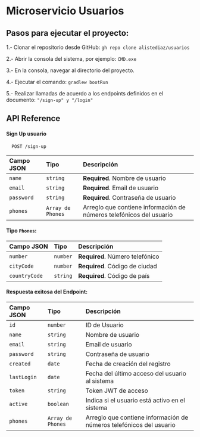 # Microservicio Usuarios #

## Pasos para ejecutar el proyecto: ##

1.- Clonar el repositorio desde GitHub: `gh repo clone alistediaz/usuarios`

2.- Abrir la consola del sistema, por ejemplo: `CMD.exe`

3.- En la consola, navegar al directorio del proyecto.

4.- Ejecutar el comando: `gradlew bootRun`

5.- Realizar llamadas de acuerdo a los endpoints definidos en el documento: `"/sign-up" y "/login"`


## API Reference

#### Sign Up usuario

```http
  POST /sign-up
```

| Campo JSON | Tipo     | Descripción                |
| :-------- | :------- | :------------------------- |
| `name` | `string` | **Required**. Nombre de usuario |
| `email` | `string` | **Required**. Email de usuario |
| `password` | `string` | **Required**. Contraseña de usuario |
| `phones` | `Array de Phones` | Arreglo que contiene información de números telefónicos del usuario |


#### Tipo `Phones`: ####
| Campo JSON | Tipo     | Descripción                |
| :-------- | :------- | :------------------------- |
| `number` | `number` | **Required**. Número telefónico |
| `cityCode` | `number` | **Required**. Código de ciudad |
| `countryCode` | `string` | **Required**. Código de país |


#### Respuesta exitosa del Endpoint: ####
| Campo JSON | Tipo     | Descripción                |
| :-------- | :------- | :------------------------- |
| `id` | `number` | ID de Usuario |
| `name` | `string` | Nombre de usuario |
| `email` | `string` | Email de usuario |
| `password` | `string` | Contraseña de usuario |
| `created` | `date` | Fecha de creación del registro |
| `lastLogin` | `date` | Fecha del último acceso del usuario al sistema |
| `token` | `string` | Token JWT de acceso |
| `active` | `boolean` | Indica si el usuario está activo en el sistema |
| `phones` | `Array de Phones` | Arreglo que contiene información de números telefónicos del usuario |
